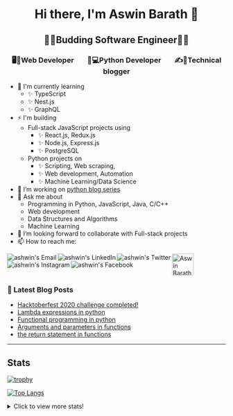 <h1 align="center"> Hi there, I'm Aswin Barath 👋</h1>



<h2 align="center"> 👨‍🎓Budding Software Engineer👨‍🎓 </h2>



<h3 align="center"> 🖥️📲Web Developer  &nbsp;&nbsp;&nbsp;&nbsp;&nbsp;&nbsp;  🐍💻Python Developer &nbsp;&nbsp;&nbsp;&nbsp;&nbsp;&nbsp;  ✍📕Technical blogger </h3>



- 🌱 I'm currently learning
    - ✨ TypeScript
    - ✨ Nest.js
    - ✨ GraphQL
- ⚡ I'm building 
    - Full-stack JavaScript projects using
      - ✨ React.js, Redux.js
      - ✨ Node.js, Express.js
      - ✨ PostgreSQL
    - Python projects on
      - ✨ Scripting, Web scraping,
      - ✨ Web development, Automation
      - ✨ Machine Learning/Data Science
- 🔭 I’m working on [python blog series](https://dev.to/aswin2001barath/series/10416)
- 💬 Ask me about
    - Programming in Python, JavaScript, Java, C/C++
    - Web development
    - Data Structures and Algorithms
    - Machine Learning 
- 👯 I’m looking forward to collaborate with Full-stack projects
- 📫 How to reach me:

<a href="mailto:aswin2001barath@gmail.com">
  <img align="left" alt="ashwin's Email" src="https://img.icons8.com/bubbles/50/000000/gmail.png"/>
</a>

<a href="https://www.linkedin.com/in/aswin-barath/">
  <img align="left" alt="ashwin's LinkedIn" src="https://img.icons8.com/bubbles/50/000000/linkedin.png"/>
</a>

<a href="https://twitter.com/AswinBarath2">
  <img align="left" alt="ashwin's Twitter" src="https://img.icons8.com/bubbles/50/000000/twitter.png"/>
</a>

<a href="https://instagram.com/ashwin_26.4">
  <img align="left" alt="ashwin's Instagram" src="https://img.icons8.com/bubbles/50/000000/instagram.png"/>
</a>

<a href="https://www.facebook.com/profile.php?id=100011683902531">
  <img align="left" alt="ashwin's Facebook" src="https://img.icons8.com/bubbles/50/000000/facebook.png"/>
</a>

<a href="https://dev.to/aswin2001barath">
  <img src="https://d2fltix0v2e0sb.cloudfront.net/dev-badge.svg" alt="Aswin Barath's DEV Community Profile" height="50" width="50">
</a>

<br>

### 📕 Latest Blog Posts
<!-- BLOG-POST-LIST:START -->
- [Hacktoberfest 2020 challenge completed!](https://dev.to/aswin2001barath/hacktoberfest-2020-challenge-completed-31c2)
- [Lambda expressions in python](https://dev.to/aswin2001barath/lambda-expressions-in-python-5ffg)
- [Functional programming in python](https://dev.to/aswin2001barath/functional-programming-in-python-42fi)
- [Arguments and parameters in functions](https://dev.to/aswin2001barath/comprehension-in-python-383l)
- [the return statement in functions](https://dev.to/aswin2001barath/functional-programming-in-python-23ff)
<!-- BLOG-POST-LIST:END -->


---

## Stats
[![trophy](https://github-profile-trophy.vercel.app/?username=AswinBarath&column=3&margin-w=15&margin-h=15&theme=onedark)](https://github.com/ryo-ma/github-profile-trophy)

[![Top Langs](https://github-readme-stats.vercel.app/api/top-langs/?username=AswinBarath&layout=compact)](https://github.com/anuraghazra/github-readme-stats)

<details>
  <summary>Click to view more stats!</summary>
    <!--START_SECTION:waka-->
![Profile Views](http://img.shields.io/badge/Profile%20Views-0-blue)

![Lines of code](https://img.shields.io/badge/From%20Hello%20World%20I%27ve%20Written-713761%20lines%20of%20code-blue)

**🐱 My Github Data** 

> 🏆 575 Contributions in the Year 2021
 > 
> 📦 56.6 kB Used in Github's Storage 
 > 
> 🚫 Not Opted to Hire
 > 
> 📜 56 Public Repositories 
 > 
> 🔑 1 Private Repository 
 > 
**I'm a Night 🦉** 

```text
🌞 Morning    110 commits    █████░░░░░░░░░░░░░░░░░░░░   21.28% 
🌆 Daytime    113 commits    █████░░░░░░░░░░░░░░░░░░░░   21.86% 
🌃 Evening    263 commits    ████████████░░░░░░░░░░░░░   50.87% 
🌙 Night      31 commits     █░░░░░░░░░░░░░░░░░░░░░░░░   6.0%

```
📅 **I'm Most Productive on Tuesday** 

```text
Monday       60 commits     ███░░░░░░░░░░░░░░░░░░░░░░   11.61% 
Tuesday      100 commits    ████░░░░░░░░░░░░░░░░░░░░░   19.34% 
Wednesday    69 commits     ███░░░░░░░░░░░░░░░░░░░░░░   13.35% 
Thursday     99 commits     ████░░░░░░░░░░░░░░░░░░░░░   19.15% 
Friday       49 commits     ██░░░░░░░░░░░░░░░░░░░░░░░   9.48% 
Saturday     79 commits     ███░░░░░░░░░░░░░░░░░░░░░░   15.28% 
Sunday       61 commits     ███░░░░░░░░░░░░░░░░░░░░░░   11.8%

```


📊 **This Week I Spent My Time On** 

```text
⌚︎ Time Zone: Asia/Kolkata

💬 Programming Languages: 
Java                     6 hrs 32 mins       ████████████░░░░░░░░░░░░░   48.03% 
JavaScript               5 hrs 7 mins        █████████░░░░░░░░░░░░░░░░   37.64% 
Markdown                 1 hr 33 mins        ██░░░░░░░░░░░░░░░░░░░░░░░   11.4% 
CSS                      23 mins             ░░░░░░░░░░░░░░░░░░░░░░░░░   2.82% 
JSON                     0 secs              ░░░░░░░░░░░░░░░░░░░░░░░░░   0.1%

🔥 Editors: 
VS Code                  7 hrs 4 mins        █████████████░░░░░░░░░░░░   51.97% 
Eclipse                  6 hrs 32 mins       ████████████░░░░░░░░░░░░░   48.03%

💻 Operating System: 
Windows                  13 hrs 36 mins      █████████████████████████   100.0%

```

**I Mostly Code in HTML** 

```text
HTML                     14 repos            ███████░░░░░░░░░░░░░░░░░░   29.17% 
JavaScript               14 repos            ███████░░░░░░░░░░░░░░░░░░   29.17% 
Python                   9 repos             ████░░░░░░░░░░░░░░░░░░░░░   18.75% 
Java                     4 repos             ██░░░░░░░░░░░░░░░░░░░░░░░   8.33% 
CSS                      3 repos             █░░░░░░░░░░░░░░░░░░░░░░░░   6.25%

```



 Last Updated on 24/06/2021
<!--END_SECTION:waka-->
</details>





